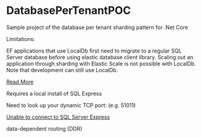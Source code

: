 # DatabasePerTenantPOC
Sample project of the database per tenant sharding pattern for .Net Core

Limitations:

EF applications that use LocalDb first need to migrate to a regular SQL Server database before using elastic database client library. Scaling out an application through sharding with Elastic Scale is not possible with LocalDb. Note that development can still use LocalDb.

[Read More](https://docs.microsoft.com/en-us/azure/sql-database/sql-database-elastic-scale-use-entity-framework-applications-visual-studio)

Requires a local install of SQL Express

Need to look up your dynamic TCP port: (e.g. 51011)

[Unable to connect to SQL Server Express](https://razorsql.com/docs/support_sqlserver_express.html)

data-dependent routing (DDR)